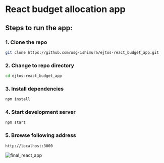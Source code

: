 # React budget allocation app

## Steps to run the app:

### 1. Clone the repo
```sh
git clone https://github.com/usg-ishimura/ejtos-react_budget_app.git
```
### 2. Change to repo directory
```sh
cd ejtos-react_budget_app
```
### 3. Install dependencies
```sh
npm install
```
### 4. Start development server
```sh
npm start
```
### 5. Browse following address
```sh
http://localhost:3000
```

![final_react_app](https://user-images.githubusercontent.com/103458862/226761880-123601b1-cf83-44f8-8551-5a3bfad2043c.png)
